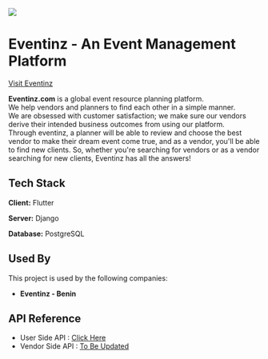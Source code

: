 
![](https://eventinz.com/static/main_home1/assets/images/logo-desktop.png)

# Eventinz - An Event Management Platform

[Visit Eventinz](https://eventinz.com/staging/)

**Eventinz.com** is a global event resource planning platform.  
We help vendors and planners to find each other in a simple manner.  
We are obsessed with customer satisfaction; we make sure our vendors derive their intended business outcomes from using our platform.  
Through eventinz, a planner will be able to review and choose the best vendor to make their dream event come true, and as a vendor, you'll be able to find new clients. So, whether you're searching for vendors or as a vendor searching for new clients, Eventinz has all the answers!

## Tech Stack

**Client:** Flutter

**Server:** Django

**Database:** PostgreSQL

## Used By

This project is used by the following companies:

- **Eventinz - Benin**
    


## API Reference

- User Side API : [Click Here](https://github.com/RownakM/eventinz/blob/master/README_USER.md)
- Vendor Side API : [To Be Updated]()
